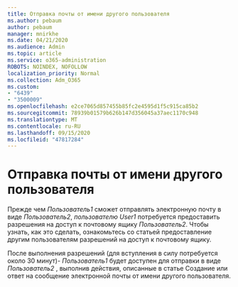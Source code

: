 ```yaml
---
title: Отправка почты от имени другого пользователя
ms.author: pebaum
author: pebaum
manager: mnirkhe
ms.date: 04/21/2020
ms.audience: Admin
ms.topic: article
ms.service: o365-administration
ROBOTS: NOINDEX, NOFOLLOW
localization_priority: Normal
ms.collection: Adm_O365
ms.custom:
- "6439"
- "3500009"
ms.openlocfilehash: e2ce7065d857455b85fc2e4595d1f5c915ca85b2
ms.sourcegitcommit: 78939b01579b626b147d356045a37aec1170c948
ms.translationtype: MT
ms.contentlocale: ru-RU
ms.lasthandoff: 09/15/2020
ms.locfileid: "47817284"
---
```

# <a name="sending-mail-as-another-user"></a>Отправка почты от имени другого пользователя

Прежде чем *Пользователь1* сможет отправлять электронную почту в виде *Пользователь2*, *пользователю User1* потребуется предоставить разрешения на доступ к почтовому ящику *Пользователь2*. Чтобы узнать, как это сделать, ознакомьтесь со статьей предоставление другим пользователям разрешений на доступ к почтовому ящику.

После выполнения разрешений (для вступления в силу потребуется около 30 минут)- *Пользователь1* будет доступен для отправки в виде *Пользователь2* , выполнив действия, описанные в статье Создание или ответ на сообщение электронной почты от имени другого пользователя.
